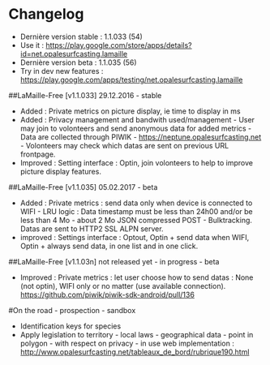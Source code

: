 # Changelog
- Dernière version stable : 1.1.033 (54)
- Use it : https://play.google.com/store/apps/details?id=net.opalesurfcasting.lamaille
- Dernière version beta : 1.1.035 (56)
- Try in dev new features : https://play.google.com/apps/testing/net.opalesurfcasting.lamaille 

##LaMaille-Free [v1.1.033] 29.12.2016 - stable
- Added : Private metrics on picture display, ie time to display in ms
- Added : Privacy management and bandwith used/management - User may join to volonteers and send anonymous data for added metrics - Data are collected through PIWIK - https://neptune.opalesurfcasting.net - Volonteers may check which datas are sent on previous URL frontpage. 
- Improved : Setting interface : Optin, join volonteers to help to improve picture display features.

##LaMaille-Free [v1.1.035] 05.02.2017 - beta
- Added : Private metrics : send data only when device is connected to WIFI - LRU logic : Data timestamp must be less than 24h00 and/or be less than 4 Mo - about 2 Mo JSON compressed POST - Bulktracking. Datas are sent to HTTP2 SSL ALPN server.
- improved : Settings interface : Optout, Optin + send data when WIFI, Optin + always send data, in one list and in one click. 

##LaMaille-Free [v1.1.03n] not released yet - in progress - beta
- Improved : Private metrics : let user choose how to send datas : None (not optin), WIFI only or no matter (use available connection). https://github.com/piwik/piwik-sdk-android/pull/136

#On the road - prospection - sandbox
- Identification keys for species
- Apply legislation to territory - local laws - geographical data - point in polygon - with respect on privacy - in use web implementation : http://www.opalesurfcasting.net/tableaux_de_bord/rubrique190.html
